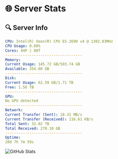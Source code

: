 # 🌐 Server Stats
## 🔍 Server Info
```yaml
CPU: Intel(R) Xeon(R) CPU E5-2699 v4 @ 1302.03MHz
CPU Usage: 0.60%
Cores: 44P | 88T
-----------------------------------
Memory:
Current Usage: 145.72 GB/503.74 GB
Available: 354.60 GB
-----------------------------------
Disk:
Current Usage: 62.59 GB/1.71 TB
Free: 1.56 TB
-----------------------------------
GPU:
No GPU detected
-----------------------------------
Network:
Current Transfer (Sent): 18.31 MB/s
Current Transfer (Received): 116.61 KB/s
Total Sent: 32.02 TB
Total Received: 278.10 GB
-----------------------------------
Uptime:
20d 7h 7m 59s
```
![GitHub Stats](https://img.shields.io/badge/Updated-2025-03-28_04:30:48-blue)